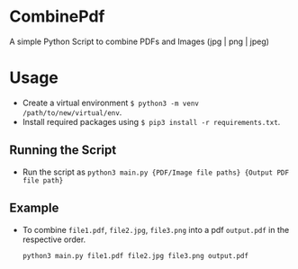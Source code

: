# CombinePdf

A simple Python Script to combine PDFs and Images (jpg | png | jpeg)

# Usage

- Create a virtual environment `$ python3 -m venv /path/to/new/virtual/env`.
- Install required packages using `$ pip3 install -r requirements.txt`.

## Running the Script
- Run the script as `python3 main.py {PDF/Image file paths} {Output PDF file path}`

## Example
- To combine `file1.pdf`, `file2.jpg`, `file3.png` into a pdf `output.pdf` in the
    respective order.

    `python3 main.py file1.pdf file2.jpg file3.png output.pdf`
